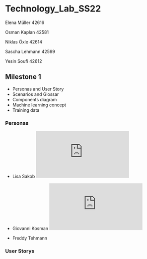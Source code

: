 # <h1>Technology_Lab_SS22</h1>

<p>Elena Müller 42616</p>
<p>Osman Kaplan 42581 </p>
<p>Niklas Öxle 42614 </p>
<p>Sascha Lehmann 42599 </p>
<p>Yesin Soufi 42612 </p>

<h2> Milestone 1 </h2>

 <ul>
    <li>Personas and User Story</li>
    <li>Scenarios and Glossar</li>
    <li>Components diagram</li>
  <li>Machine learning concept</li>
  <li>Training data</li>
  
</ul>

<h3>Personas</h3>

* Lisa Sakob
![Persona Lisa Sakub](https://github.com/YesinSoufi/Technology_Lab_SS22/blob/main/assets/Persona2.pdf)

* Giovanni Kosman
![Persona Giovanni Kosman](https://github.com/YesinSoufi/Technology_Lab_SS22/blob/main/assets/Persona_Giovanni_Kosman.pdf)

* Freddy Tehmann

<h3>User Storys</h3>